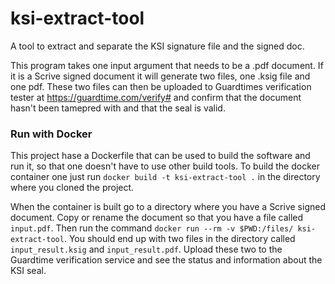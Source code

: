 # ksi-extract-tool
A tool to extract and separate the KSI signature file and the signed doc.

This program takes one input argument that needs to be a .pdf document. 
If it is a Scrive signed document it will generate two files, one .ksig file and one pdf.
These two files can then be uploaded to Guardtimes verification tester at https://guardtime.com/verify#
and confirm that the document hasn't been tamepred with and that the seal is valid.

### Run with Docker
This project hase a Dockerfile that can be used to build the software and run it, so that one doesn't have to 
use other build tools. To build the docker container one just run `docker build -t ksi-extract-tool .` in the 
directory where you cloned the project.

When the container is built go to a directory where you have a Scrive signed document. Copy or rename the 
document so that you have a file called `input.pdf`. Then run the command
`docker run --rm -v $PWD:/files/ ksi-extract-tool`. You should end up with two files in the directory called 
`input_result.ksig` and `input_result.pdf`. Upload these two to the Guardtime verification service and see the
status and information about the KSI seal.  

